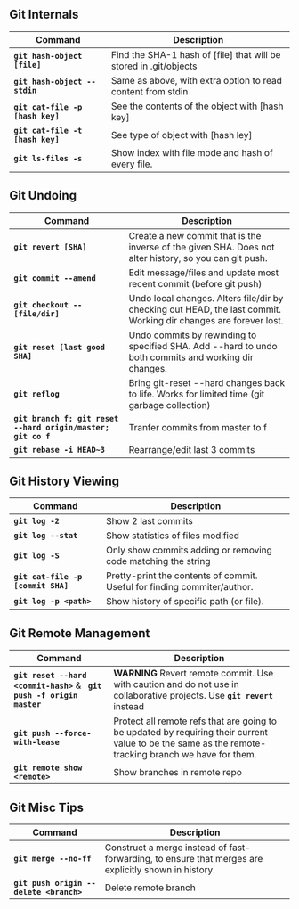 ## Git Internals

Command | Description
------- | -----------
**`git hash-object [file]`** | Find the SHA-1 hash of [file] that will be stored in .git/objects
**`git hash-object --stdin`** | Same as above, with extra option to read content from stdin
**`git cat-file -p [hash key]`** | See the contents of the object with [hash key]
**`git cat-file -t [hash key]`** | See type of object with [hash ley]
**`git ls-files -s`** | Show index with file mode and hash of every file.

## Git Undoing

Command | Description
------- | -----------
**`git revert [SHA]`** | Create a new commit that is the inverse of the given SHA. Does not alter history, so you can git push.
**`git commit --amend`** | Edit message/files and update most recent commit (before git push)
**`git checkout -- [file/dir]`** | Undo local changes. Alters file/dir by checking out HEAD, the last commit. Working dir changes are forever lost.
**`git reset [last good SHA]`** | Undo commits by rewinding to specified SHA. Add --hard to undo both commits and working dir changes.
**`git reflog`** | Bring git-reset --hard changes back to life. Works for limited time (git garbage collection)
**`git branch f; git reset --hard origin/master; git co f`** | Tranfer commits from master to f
**`git rebase -i HEAD~3`** | Rearrange/edit last 3 commits

## Git History Viewing

Command | Description
------- | -----------
**`git log -2`** | Show 2 last commits
**`git log --stat`** | Show statistics of files modified
**`git log -S`** | Only show commits adding or removing code matching the string
**`git cat-file -p [commit SHA]`** | Pretty-print the contents of commit. Useful for finding commiter/author.
**`git log -p <path>`** | Show history of specific path (or file).

## Git Remote Management

Command | Description
------- | -----------
**`git reset --hard <commit-hash>`** & **` git push -f origin master`** | **WARNING** Revert remote commit. Use with caution and do not use in collaborative projects. Use **`git revert`** instead
**`git push --force-with-lease`** | Protect all remote refs that are going to be updated by requiring their current value to be the same as the remote-tracking branch we have for them.
**`git remote show <remote>`** | Show branches in remote repo

## Git Misc Tips

Command | Description
------- | -----------
**`git merge --no-ff`** | Construct a merge instead of fast-forwarding, to ensure that merges are explicitly shown in history.
**`git push origin --delete <branch>`** | Delete remote branch
